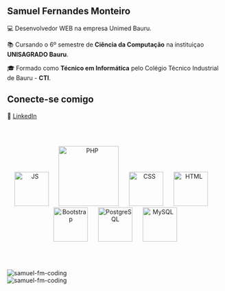 <h2>Samuel Fernandes Monteiro</h2>

<p>💻 Desenvolvedor WEB na empresa Unimed Bauru.</p>
<p>📚 Cursando o 6º semestre de <strong>Ciência da Computação</strong> na instituiçao <strong>UNISAGRADO Bauru</strong>.</p>
<p>🎓 Formado como <strong>Técnico em Informática</strong> pelo Colégio Técnico Industrial de Bauru - <strong>CTI</strong>.</p>

## Conecte-se comigo
💼 [LinkedIn](https://www.linkedin.com/in/samuel-fernandes-51792b261)

<br><br>

<div align="center">
  <img src="https://api.iconify.design/logos:javascript.svg" alt="JS" width="80px">
  &nbsp;&nbsp;&nbsp;&nbsp;
  <img src="https://api.iconify.design/logos:php.svg" alt="PHP" width="140px">
  &nbsp;&nbsp;&nbsp;&nbsp;
  <img src="https://api.iconify.design/logos:css-3.svg" alt="CSS" width="80px;">
  &nbsp;&nbsp;&nbsp;&nbsp;
  <img src="https://api.iconify.design/logos:html-5.svg" alt="HTML" width="80px;">
  &nbsp;&nbsp;&nbsp;&nbsp;
  <img src="https://api.iconify.design/logos:bootstrap.svg" alt="Bootstrap" width="80px;">
  &nbsp;&nbsp;&nbsp;&nbsp;
  <img src="https://api.iconify.design/logos:postgresql.svg" alt="PostgreSQL" width="80px;">
  &nbsp;&nbsp;&nbsp;&nbsp;
  <img src="https://api.iconify.design/logos:mysql.svg" alt="MySQL" width="80px;">
</div>

<br><br>

<div align="center">
    <img align="left" src="https://github-readme-stats.vercel.app/api?username=samuel-fm-coding&show_icons=true&locale=pt-br&theme=dark" alt="samuel-fm-coding" />
</div>

<br />

<div align="center">
     <img align="left" src="https://github-readme-stats.vercel.app/api/top-langs?username=samuel-fm-coding&show_icons=true&locale=pt-br&layout=compact&theme=tokyonight" alt="samuel-fm-coding" />
</div>

